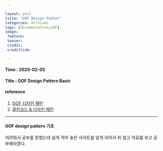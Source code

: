 ```yaml
---

layout: post
title: "GOF Design Patter"
categories: Archives
tags: [documentation,GOF]
image:
 feature:
 teaser:
 credit:
 creditlink:

---
```


#### Time : 2020-02-05
#### Title : GOF Design Pattern Basic

#### reference

1. [GOF 디자인 패턴](http://iilii.egloos.com/tag/디자인패턴)
2. [클린코드 & 디자인 패턴](https://hyesun03.github.io/archive/)

***
#### GOF design pattern 기초
어려워서 공부를 못했는데 쉽게 적어 놓은 사이트를 알게 되어서 위 참고 자료를 보고 공부해야겠다.



